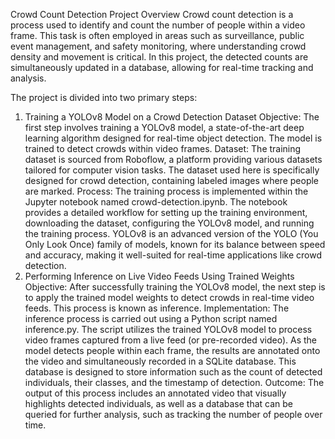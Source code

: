 Crowd Count Detection Project Overview
Crowd count detection is a process used to identify and count the number of people within a video frame. This task is often employed in areas such as surveillance, public event management, and safety monitoring, where understanding crowd density and movement is critical. In this project, the detected counts are simultaneously updated in a database, allowing for real-time tracking and analysis.

The project is divided into two primary steps:

1. Training a YOLOv8 Model on a Crowd Detection Dataset
Objective: The first step involves training a YOLOv8 model, a state-of-the-art deep learning algorithm designed for real-time object detection. The model is trained to detect crowds within video frames.
Dataset: The training dataset is sourced from Roboflow, a platform providing various datasets tailored for computer vision tasks. The dataset used here is specifically designed for crowd detection, containing labeled images where people are marked.
Process:
The training process is implemented within the Jupyter notebook named crowd-detection.ipynb.
The notebook provides a detailed workflow for setting up the training environment, downloading the dataset, configuring the YOLOv8 model, and running the training process.
YOLOv8 is an advanced version of the YOLO (You Only Look Once) family of models, known for its balance between speed and accuracy, making it well-suited for real-time applications like crowd detection.
2. Performing Inference on Live Video Feeds Using Trained Weights
Objective: After successfully training the YOLOv8 model, the next step is to apply the trained model weights to detect crowds in real-time video feeds. This process is known as inference.
Implementation:
The inference process is carried out using a Python script named inference.py.
The script utilizes the trained YOLOv8 model to process video frames captured from a live feed (or pre-recorded video).
As the model detects people within each frame, the results are annotated onto the video and simultaneously recorded in a SQLite database. This database is designed to store information such as the count of detected individuals, their classes, and the timestamp of detection.
Outcome: The output of this process includes an annotated video that visually highlights detected individuals, as well as a database that can be queried for further analysis, such as tracking the number of people over time.
